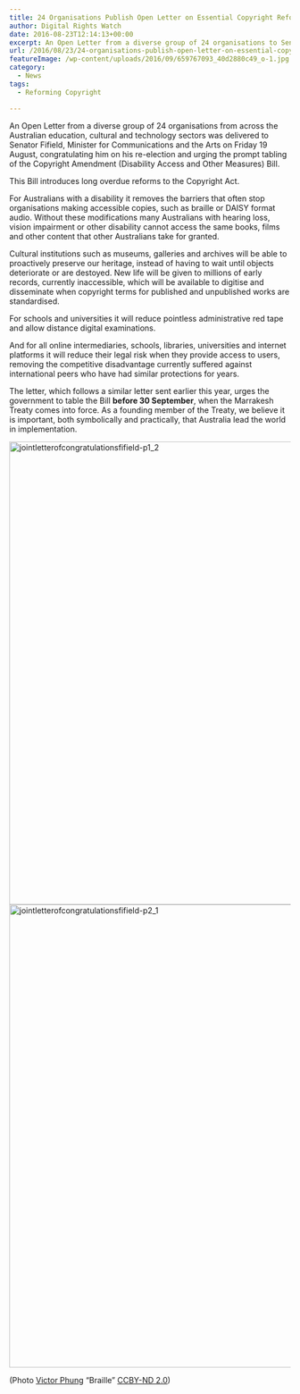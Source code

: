 ```yaml
---
title: 24 Organisations Publish Open Letter on Essential Copyright Reforms
author: Digital Rights Watch
date: 2016-08-23T12:14:13+00:00
excerpt: An Open Letter from a diverse group of 24 organisations to Senator Fifield, urging the prompt tabling of the Copyright Amendment (Disability Access and Other Measures) Bill.
url: /2016/08/23/24-organisations-publish-open-letter-on-essential-copyright-reforms/
featureImage: /wp-content/uploads/2016/09/659767093_40d2880c49_o-1.jpg
category:
  - News
tags:
  - Reforming Copyright

---
```

An Open Letter from a diverse group of 24 organisations from across the Australian education, cultural and technology sectors was delivered to Senator Fifield, Minister for Communications and the Arts on Friday 19 August, congratulating him on his re-election and urging the prompt tabling of the Copyright Amendment (Disability Access and Other Measures) Bill.

This Bill introduces long overdue reforms to the Copyright Act.

For Australians with a disability it removes the barriers that often stop organisations making accessible copies, such as braille or DAISY format audio. Without these modifications many Australians with hearing loss, vision impairment or other disability cannot access the same books, films and other content that other Australians take for granted.

Cultural institutions such as museums, galleries and archives will be able to proactively preserve our heritage, instead of having to wait until objects deteriorate or are destoyed. New life will be given to millions of early records, currently inaccessible, which will be available to digitise and disseminate when copyright terms for published and unpublished works are standardised.

For schools and universities it will reduce pointless administrative red tape and allow distance digital examinations.

And for all online intermediaries, schools, libraries, universities and internet platforms it will reduce their legal risk when they provide access to users, removing the competitive disadvantage currently suffered against international peers who have had similar protections for years.

The letter, which follows a similar letter sent earlier this year, urges the government to table the Bill **before 30 September**, when the Marrakesh Treaty comes into force. As a founding member of the Treaty, we believe it is important, both symbolically and practically, that Australia lead the world in implementation.

<img loading="lazy" decoding="async" class="aligncenter size-large wp-image-381" src="http://digitalrightswatch.org.au/wp-content/uploads/2016/09/JointletterofcongratulationsFifield-p1_2-791x1024.jpg" alt="jointletterofcongratulationsfifield-p1_2" width="640" height="829" srcset="/wp-content/uploads/2016/09/JointletterofcongratulationsFifield-p1_2-791x1024.jpg 791w, /wp-content/uploads/2016/09/JointletterofcongratulationsFifield-p1_2-232x300.jpg 232w, /wp-content/uploads/2016/09/JointletterofcongratulationsFifield-p1_2-768x994.jpg 768w, /wp-content/uploads/2016/09/JointletterofcongratulationsFifield-p1_2-1187x1536.jpg 1187w, /wp-content/uploads/2016/09/JointletterofcongratulationsFifield-p1_2-1583x2048.jpg 1583w, /wp-content/uploads/2016/09/JointletterofcongratulationsFifield-p1_2-scaled.jpg 1978w" sizes="(max-width: 640px) 100vw, 640px" />

<img loading="lazy" decoding="async" class="aligncenter size-large wp-image-380" src="http://digitalrightswatch.org.au/wp-content/uploads/2016/09/JointletterofcongratulationsFifield-p2_1-791x1024.jpg" alt="jointletterofcongratulationsfifield-p2_1" width="640" height="829" srcset="/wp-content/uploads/2016/09/JointletterofcongratulationsFifield-p2_1-791x1024.jpg 791w, /wp-content/uploads/2016/09/JointletterofcongratulationsFifield-p2_1-232x300.jpg 232w, /wp-content/uploads/2016/09/JointletterofcongratulationsFifield-p2_1-768x994.jpg 768w, /wp-content/uploads/2016/09/JointletterofcongratulationsFifield-p2_1-1187x1536.jpg 1187w, /wp-content/uploads/2016/09/JointletterofcongratulationsFifield-p2_1-1583x2048.jpg 1583w, /wp-content/uploads/2016/09/JointletterofcongratulationsFifield-p2_1-scaled.jpg 1978w" sizes="(max-width: 640px) 100vw, 640px" />

(Photo [Victor Phung][1] &#8220;Braille&#8221; [CCBY-ND 2.0][2])

 [1]: https://www.flickr.com/photos/victorphung/659767093/in/photostream/
 [2]: https://creativecommons.org/licenses/by-nd/2.0/
